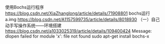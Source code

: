  使用Bochs运行程序  https://blog.csdn.net/XiaZhanglong/article/details/71908801
bochs运行a.img   https://blog.csdn.net/A1157599735/article/details/8018930
（一）自己动手写操作系统——环境搭建 https://blog.csdn.net/a1033025319/article/details/109400424
Message: dlopen failed for module 'x': file not found   sudo apt-get install bochs-x
